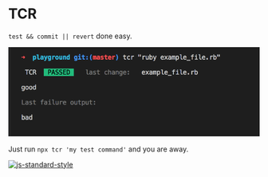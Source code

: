 # TCR

`test && commit || revert` done easy.

![Example Screenshot](./screenshot.png)

Just run `npx tcr 'my test command'` and you are away.

[![js-standard-style](https://img.shields.io/badge/code%20style-standard-brightgreen.svg)](https://github.com/standard/standard)
